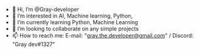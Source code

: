 - 👋 Hi, I’m @Gray-developer
- 👀 I’m interested in AI, Machine learning, Python,
- 🌱 I’m currently learning Python, Machine Learning
- 💞️ I’m looking to collaborate on any simple projects
- 📫 How to reach me: E-mail: "gray.the.developer@gmail.com" / Discord: "Gray dev#1327"

<!---
Gray-developer/Gray-developer is a ✨ special ✨ repository because its `README.md` (this file) appears on your GitHub profile.
You can click the Preview link to take a look at your changes.
--->
